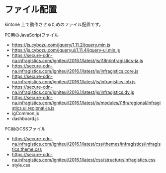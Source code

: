 # ファイル配置

kintone 上で動作させるためのファイル配置です。

PC用のJavaScriptファイル
- https://js.cybozu.com/jquery/1.11.2/jquery.min.js
- https://js.cybozu.com/jqueryui/1.11.4/jquery-ui.min.js
- https://secure-cdn-na.infragistics.com/igniteui/2016.1/latest/js/i18n/infragistics-ja.js
- https://secure-cdn-na.infragistics.com/igniteui/2016.1/latest/js/infragistics.core.js
- https://secure-cdn-na.infragistics.com/igniteui/2016.1/latest/js/infragistics.lob.js
- https://secure-cdn-na.infragistics.com/igniteui/2016.1/latest/js/infragistics.dv.js
- https://secure-cdn-na.infragistics.com/igniteui/2016.1/latest/js/modules/i18n/regional/infragistics.ui.regional-ja.js
- igCommon.js
- dashboard.js


PC用のCSSファイル
- https://secure-cdn-na.infragistics.com/igniteui/2016.1/latest/css/themes/infragistics/infragistics.theme.css
- https://secure-cdn-na.infragistics.com/igniteui/2016.1/latest/css/structure/infragistics.css
- style.css